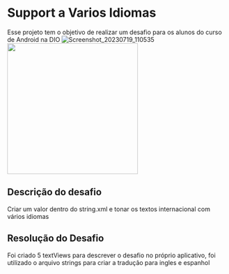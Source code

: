 # Support a Varios Idiomas
Esse projeto tem o objetivo de realizar um desafio para os alunos do curso de Android na DIO
![Screenshot_20230719_110535](https://github.com/dafonsecajose/study-notes/assets/58943299/90ab61ce-aa84-431a-be62-a26a6787255a|width=100)
<img src="https://github.com/dafonsecajose/study-notes/assets/58943299/90ab61ce-aa84-431a-be62-a26a6787255a" width="300">

## Descrição do desafio
Criar um valor dentro do string.xml e tonar os textos internacional com vários idiomas

## Resolução do Desafio
Foi criado 5 textViews para descrever o desafio no próprio aplicativo, foi utilizado o arquivo strings para criar a tradução para ingles e espanhol

